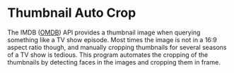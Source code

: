 # Thumbnail Auto Crop

The IMDB ([OMDB](https://www.omdbapi.com/)) API provides a thumbnail image when querying
something like a TV show episode. Most times the image is not in a 16:9 aspect ratio
though, and manually cropping thumbnails for several seasons of a TV show is tedious.
This program automates the cropping of the thumbnails by detecting faces in the images
and cropping them in frame.
